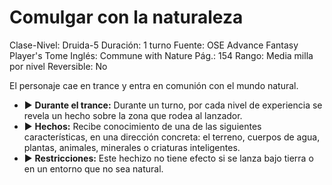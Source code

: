 # Comulgar con la naturaleza

Clase-Nivel: Druida-5
Duración: 1 turno
Fuente: OSE Advance Fantasy Player's Tome
Inglés: Commune with Nature
Pág.: 154
Rango: Media milla por nivel
Reversible: No

El personaje cae en trance y entra en comunión con el mundo natural. 

- ▶ **Durante el trance:** Durante un turno, por cada nivel de experiencia se revela un hecho sobre la zona que rodea al lanzador.
- ▶ **Hechos:** Recibe conocimiento de una de las siguientes características, en una dirección concreta: el terreno, cuerpos de agua, plantas, animales, minerales o criaturas inteligentes.
- ▶ **Restricciones:** Este hechizo no tiene efecto si se lanza bajo tierra o en un entorno que no sea natural.